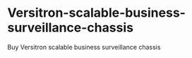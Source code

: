 # Versitron-scalable-business-surveillance-chassis
Buy Versitron scalable business surveillance chassis
